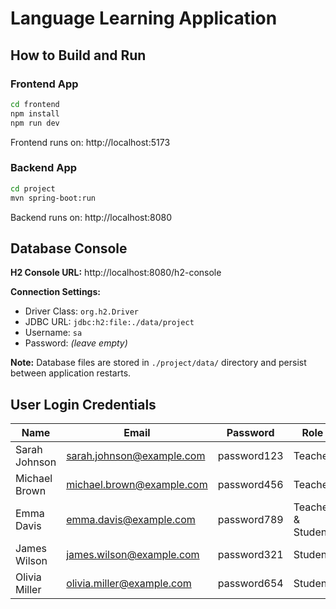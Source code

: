 # Language Learning Application

## How to Build and Run

### Frontend App
```bash
cd frontend
npm install
npm run dev
```
Frontend runs on: http://localhost:5173

### Backend App
```bash
cd project
mvn spring-boot:run
```
Backend runs on: http://localhost:8080

## Database Console

**H2 Console URL:** http://localhost:8080/h2-console

**Connection Settings:**
- Driver Class: `org.h2.Driver`
- JDBC URL: `jdbc:h2:file:./data/project`
- Username: `sa`
- Password: *(leave empty)*

**Note:** Database files are stored in `./project/data/` directory and persist between application restarts.

## User Login Credentials

| Name | Email | Password | Role |
|------|-------|----------|------|
| Sarah Johnson | sarah.johnson@example.com | password123 | Teacher |
| Michael Brown | michael.brown@example.com | password456 | Teacher |
| Emma Davis | emma.davis@example.com | password789 | Teacher & Student |
| James Wilson | james.wilson@example.com | password321 | Student |
| Olivia Miller | olivia.miller@example.com | password654 | Student |